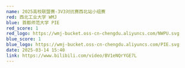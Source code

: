 ```yaml
---
name: 2025高校联盟赛-3V3对抗赛西北站小组赛
red: 西北工业大学 WMJ
blue: 首都师范大学 PIE
red_score: 1
red_logo: https://wmj-bucket.oss-cn-chengdu.aliyuncs.com/NWPU.svg
blue_score: 1
blue_logo: https://wmj-bucket.oss-cn-chengdu.aliyuncs.com/PIE.svg
date: 2025-03-14 15:40
link: https://www.bilibili.com/video/BV1eNQrYGE7L
---
```

